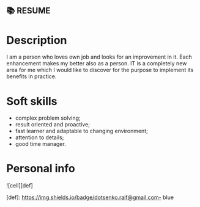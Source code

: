 ## 📚 RESUME

# Description
I am a person who loves own job and looks for an improvement in it. Each enhancement makes my better also as a person. IT is a completely new area for me which I would like to discover for the purpose to implement its benefits in practice.

# Soft skills 
- complex problem solving;
- result oriented and proactive; 
- fast learner and adaptable to changing environment;
- attention to details;
- good time manager.

# Personal info
![cell][def]


[def]: https://img.shields.io/badge/dotsenko.raif@gmail.com- blue